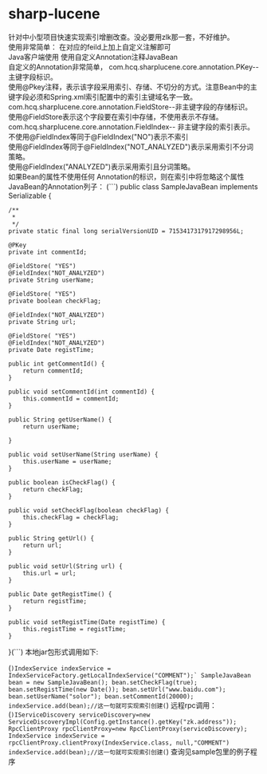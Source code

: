 # sharp-lucene

针对中小型项目快速实现索引增删改查。没必要用zlk那一套，不好维护。  
使用非常简单：
在对应的feild上加上自定义注解即可  
Java客户端使用
使用自定义Annotation注释JavaBean  
自定义的Annotation非常简单，
com.hcq.sharplucene.core.annotation.PKey-- 主键字段标识。  
使用@Pkey注释，表示该字段采用索引、存储、不切分的方式。注意Bean中的主键字段必须和Spring.xml索引配置中的索引主键域名字一致。  
com.hcq.sharplucene.core.annotation.FieldStore--非主键字段的存储标识。  
使用@FieldStore表示这个字段要在索引中存储，不使用表示不存储。  
com.hcq.sharplucene.core.annotation.FieldIndex-- 非主键字段的索引表示。  
不使用@FieldIndex等同于@FieldIndex("NO")表示不索引  
使用@FieldIndex等同于@FieldIndex("NOT_ANALYZED")表示采用索引不分词策略。  
使用@FieldIndex("ANALYZED")表示采用索引且分词策略。  
如果Bean的属性不使用任何 Annotation的标识，则在索引中将忽略这个属性  
JavaBean的Annotation列子：
(```)
public class SampleJavaBean implements Serializable {

	/**
	 * 
	 */
	private static final long serialVersionUID = 7153417317917298956L;
	
	@PKey
	private int commentId;

	@FieldStore( "YES")
	@FieldIndex("NOT_ANALYZED")
	private String userName;

	@FieldStore( "YES")
	private boolean checkFlag;
	
	@FieldIndex("NOT_ANALYZED")
	private String url;
	
	@FieldStore( "YES")
	@FieldIndex("NOT_ANALYZED")
	private Date registTime;

	public int getCommentId() {
		return commentId;
	}

	public void setCommentId(int commentId) {
		this.commentId = commentId;
	}

	public String getUserName() {
		return userName;
		
	}

	public void setUserName(String userName) {
		this.userName = userName;
	}

	public boolean isCheckFlag() {
		return checkFlag;
	}

	public void setCheckFlag(boolean checkFlag) {
		this.checkFlag = checkFlag;
	}

	public String getUrl() {
		return url;
	}

	public void setUrl(String url) {
		this.url = url;
	}

	public Date getRegistTime() {
		return registTime;
	}

	public void setRegistTime(Date registTime) {
		this.registTime = registTime;
	}
}(```)
本地jar包形式调用如下:

(```)IndexService indexService = IndexServiceFactory.getLocalIndexService("COMMENT");`
SampleJavaBean bean = new SampleJavaBean();
bean.setCheckFlag(true);
bean.setRegistTime(new Date());
bean.setUrl("www.baidu.com");
bean.setUserName("solor");
bean.setCommentId(20000);
indexService.add(bean);//这一句就可实现索引创建(```)
远程rpc调用：
(```)IServiceDiscovery serviceDiscovery=new ServiceDiscoveryImpl(Config.getInstance().getKey("zk.address"));
RpcClientProxy rpcClientProxy=new RpcClientProxy(serviceDiscovery);
IndexService indexService = rpcClientProxy.clientProxy(IndexService.class, null,"COMMENT")
indexService.add(bean);//这一句就可实现索引创建(```)
查询见sample包里的例子程序

